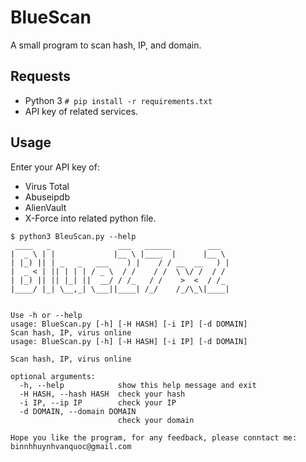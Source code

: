 # BlueScan
A small program to scan hash, IP, and domain.

## Requests
  * Python 3
  ```# pip install -r requirements.txt```
  * API key of related services.
  
## Usage
Enter your API key of:
  * Virus Total
  * Abuseipdb
  * AlienVault
  * X-Force
  into related python file.

```
$ python3 BleuScan.py --help
 ____   _               ___   ______        ___
|  _ \ | |             |__ \ |____  |      |__ \
| |_) || | _   _   ___    ) |    / / __  __   ) |
|  _ < | || | | | / _ \  / /    / /  \ \/ /  / /
| |_) || || |_| ||  __/ / /_   / /    >  <  / /_
|____/ |_| \__,_| \___||____| /_/    /_/\_\|____|


Use -h or --help
usage: BlueScan.py [-h] [-H HASH] [-i IP] [-d DOMAIN]
Scan hash, IP, virus online
usage: BlueScan.py [-h] [-H HASH] [-i IP] [-d DOMAIN]

Scan hash, IP, virus online

optional arguments:
  -h, --help            show this help message and exit
  -H HASH, --hash HASH  check your hash
  -i IP, --ip IP        check your IP
  -d DOMAIN, --domain DOMAIN
                        check your domain

Hope you like the program, for any feedback, please conntact me:
binnhhuynhvanquoc@gmail.com
```
